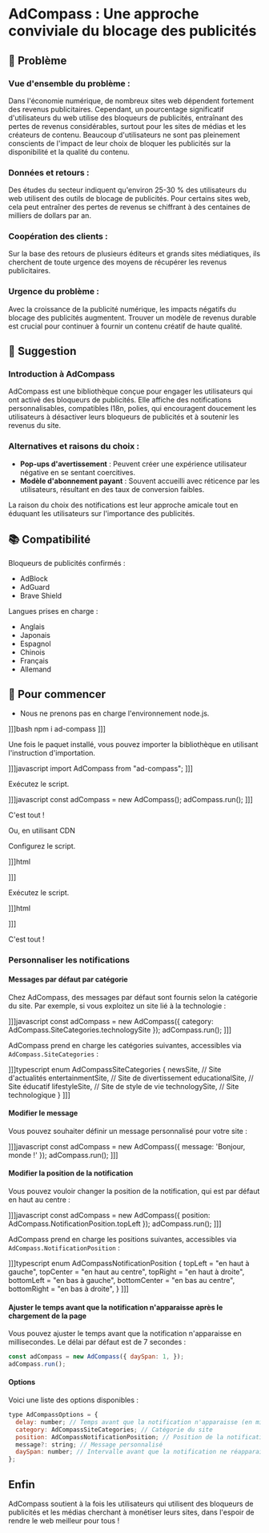 # AdCompass : Une approche conviviale du blocage des publicités

## 👀 Problème

### Vue d'ensemble du problème :

Dans l'économie numérique, de nombreux sites web dépendent fortement des revenus publicitaires. Cependant, un pourcentage significatif d'utilisateurs du web utilise des bloqueurs de publicités, entraînant des pertes de revenus considérables, surtout pour les sites de médias et les créateurs de contenu. Beaucoup d'utilisateurs ne sont pas pleinement conscients de l'impact de leur choix de bloquer les publicités sur la disponibilité et la qualité du contenu.

### Données et retours :

Des études du secteur indiquent qu'environ 25-30 % des utilisateurs du web utilisent des outils de blocage de publicités. Pour certains sites web, cela peut entraîner des pertes de revenus se chiffrant à des centaines de milliers de dollars par an.

### Coopération des clients :

Sur la base des retours de plusieurs éditeurs et grands sites médiatiques, ils cherchent de toute urgence des moyens de récupérer les revenus publicitaires.

### Urgence du problème :

Avec la croissance de la publicité numérique, les impacts négatifs du blocage des publicités augmentent. Trouver un modèle de revenus durable est crucial pour continuer à fournir un contenu créatif de haute qualité.

## 💭 Suggestion

### Introduction à AdCompass

AdCompass est une bibliothèque conçue pour engager les utilisateurs qui ont activé des bloqueurs de publicités. Elle affiche des notifications personnalisables, compatibles I18n, polies, qui encouragent doucement les utilisateurs à désactiver leurs bloqueurs de publicités et à soutenir les revenus du site.

### **Alternatives et raisons du choix** :

- **Pop-ups d'avertissement** : Peuvent créer une expérience utilisateur négative en se sentant coercitives.
- **Modèle d'abonnement payant** : Souvent accueilli avec réticence par les utilisateurs, résultant en des taux de conversion faibles.

La raison du choix des notifications est leur approche amicale tout en éduquant les utilisateurs sur l'importance des publicités.

## 📚 Compatibilité

Bloqueurs de publicités confirmés :

- AdBlock
- AdGuard
- Brave Shield

Langues prises en charge :

- Anglais
- Japonais
- Espagnol
- Chinois
- Français
- Allemand

## 🚀 Pour commencer

* Nous ne prenons pas en charge l'environnement node.js.

]]]bash
npm i ad-compass
]]]

Une fois le paquet installé, vous pouvez importer la bibliothèque en utilisant l'instruction d'importation.

]]]javascript
import AdCompass from "ad-compass";
]]]

Exécutez le script.

]]]javascript
const adCompass = new AdCompass();
adCompass.run();
]]]

C'est tout !

Ou, en utilisant CDN

Configurez le script.

]]]html
<script src="https://cdn.jsdelivr.net/npm/ad-compass@latest/dist/ad-compass.umd.js"></script>
]]]

Exécutez le script.

]]]html
<script>
const adCompass = new AdCompass();
adCompass.run();
</script>
]]]

C'est tout !

### Personnaliser les notifications

#### Messages par défaut par catégorie

Chez AdCompass, des messages par défaut sont fournis selon la catégorie du site. Par exemple, si vous exploitez un site lié à la technologie :

]]]javascript
const adCompass = new AdCompass({ category: AdCompass.SiteCategories.technologySite });
adCompass.run();
]]]

AdCompass prend en charge les catégories suivantes, accessibles via `AdCompass.SiteCategories` :

]]]typescript
enum AdCompassSiteCategories {
  newsSite, // Site d'actualités
  entertainmentSite, // Site de divertissement
  educationalSite, // Site éducatif
  lifestyleSite, // Site de style de vie
  technologySite, // Site technologique
}
]]]

#### Modifier le message

Vous pouvez souhaiter définir un message personnalisé pour votre site :

]]]javascript
const adCompass = new AdCompass({ message: 'Bonjour, monde !' });
adCompass.run();
]]]

#### Modifier la position de la notification

Vous pouvez vouloir changer la position de la notification, qui est par défaut en haut au centre :

]]]javascript
const adCompass = new AdCompass({ position: AdCompass.NotificationPosition.topLeft });
adCompass.run();
]]]

AdCompass prend en charge les positions suivantes, accessibles via `AdCompass.NotificationPosition` :

]]]typescript
enum AdCompassNotificationPosition {
  topLeft = "en haut à gauche",
  topCenter = "en haut au centre",
  topRight = "en haut à droite",
  bottomLeft = "en bas à gauche",
  bottomCenter = "en bas au centre",
  bottomRight = "en bas à droite",
}
]]]

#### Ajuster le temps avant que la notification n'apparaisse après le chargement de la page

Vous pouvez ajuster le temps avant que la notification n'apparaisse en millisecondes. Le délai par défaut est de 7 secondes :

```javascript
const adCompass = new AdCompass({ daySpan: 1, });
adCompass.run();
```

#### Options
Voici une liste des options disponibles :

```javascript
type AdCompassOptions = {
  delay: number; // Temps avant que la notification n'apparaisse (en millisecondes)
  category: AdCompassSiteCategories; // Catégorie du site
  position: AdCompassNotificationPosition; // Position de la notification
  message?: string; // Message personnalisé
  daySpan: number; // Intervalle avant que la notification ne réapparaisse (en jours)
};
```

## Enfin
AdCompass soutient à la fois les utilisateurs qui utilisent des bloqueurs de publicités et les médias cherchant à monétiser leurs sites, dans l'espoir de rendre le web meilleur pour tous !